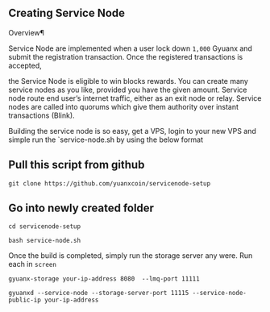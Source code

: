 ## Creating Service Node

Overview¶

Service Node are implemented when a user lock down `1,000` Gyuanx and submit the registration transaction. Once the registered transactions is accepted,

the Service Node is eligible to win blocks rewards. You can create many service nodes as you like, provided you have the given amount. Service node route 
end user’s internet traffic, either as an exit node or relay. Service nodes are called into quorums which give them authority over instant transactions (Blink).

Building the service node is so easy, get a VPS, login to your new VPS and simple run the `service-node.sh by using the below format

## Pull this script from github
`git clone https://github.com/yuanxcoin/servicenode-setup`

## Go into newly created folder

`cd servicenode-setup`

```shell
bash service-node.sh
```
Once the build is completed, simply run the storage server any were. Run each in ```screen```

```shell
gyuanx-storage your-ip-address 8080  --lmq-port 11111
```

```shell
gyuanxd --service-node --storage-server-port 11115 --service-node-public-ip your-ip-address
```

